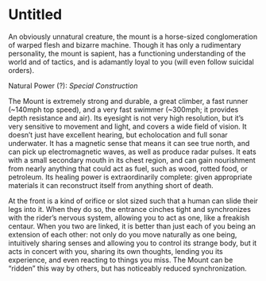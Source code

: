 # Untitled

An obviously unnatural creature, the mount is a horse-sized conglomeration of warped flesh and bizarre machine. Though it has only a rudimentary personality, the mount is sapient, has a functioning understanding of the world and of tactics, and is adamantly loyal to you (will even follow suicidal orders).

Natural Power (?): *Special Construction*

The Mount is extremely strong and durable, a great climber, a fast runner (~140mph top speed), and a very fast swimmer (~300mph; it provides depth resistance and air). Its eyesight is not very high resolution, but it’s very sensitive to movement and light, and covers a wide field of vision. It doesn’t just have excellent hearing, but echolocation and full sonar underwater. It has a magnetic sense that means it can see true north, and can pick up electromagnetic waves, as well as produce radar pulses. It eats with a small secondary mouth in its chest region, and can gain nourishment from nearly anything that could act as fuel, such as wood, rotted food, or petroleum. Its healing power is extraordinarily complete: given appropriate materials it can reconstruct itself from anything short of death.

At the front is a kind of orifice or slot sized such that a human can slide their legs into it. When they do so, the entrance cinches tight and synchronizes with the rider’s nervous system, allowing you to act as one, like a freakish centaur. When you two are linked, it is better than just each of you being an extension of each other: not only do you move naturally as one being, intuitively sharing senses and allowing you to control its strange body, but it acts in concert with you, sharing its own thoughts, lending you its experience, and even reacting to things you miss. The Mount can be “ridden” this way by others, but has noticeably reduced synchronization.